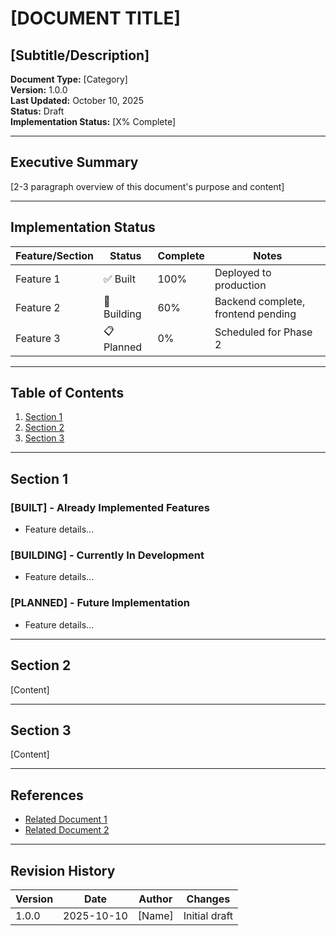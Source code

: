# [DOCUMENT TITLE]
## [Subtitle/Description]

**Document Type:** [Category]  
**Version:** 1.0.0  
**Last Updated:** October 10, 2025  
**Status:** Draft  
**Implementation Status:** [X% Complete]

---

## Executive Summary

[2-3 paragraph overview of this document's purpose and content]

---

## Implementation Status

| Feature/Section | Status | Complete | Notes |
|----------------|--------|----------|-------|
| Feature 1 | ✅ Built | 100% | Deployed to production |
| Feature 2 | 🚧 Building | 60% | Backend complete, frontend pending |
| Feature 3 | 📋 Planned | 0% | Scheduled for Phase 2 |

---

## Table of Contents

1. [Section 1](#section-1)
2. [Section 2](#section-2)
3. [Section 3](#section-3)

---

## Section 1

### [BUILT] - Already Implemented Features
- Feature details...

### [BUILDING] - Currently In Development
- Feature details...

### [PLANNED] - Future Implementation
- Feature details...

---

## Section 2

[Content]

---

## Section 3

[Content]

---

## References

- [Related Document 1](./RELATED_DOC1.md)
- [Related Document 2](./RELATED_DOC2.md)

---

## Revision History

| Version | Date | Author | Changes |
|---------|------|--------|---------|
| 1.0.0 | 2025-10-10 | [Name] | Initial draft |

